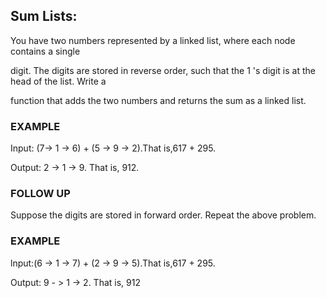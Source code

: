 ﻿## Sum Lists: 

You have two numbers represented by a linked list, where each node contains a single

digit. The digits are stored in reverse order, such that the 1 's digit is at the head of the list. Write a

function that adds the two numbers and returns the sum as a linked list.

### EXAMPLE

Input: (7-> 1 -> 6) + (5 -> 9 -> 2).That is,617 + 295.

Output: 2 -> 1 -> 9. That is, 912.

### FOLLOW UP

Suppose the digits are stored in forward order. Repeat the above problem.

### EXAMPLE

lnput:(6 -> 1 -> 7) + (2 -> 9 -> 5).That is,617 + 295.

Output: 9 - > 1 -> 2. That is, 912
